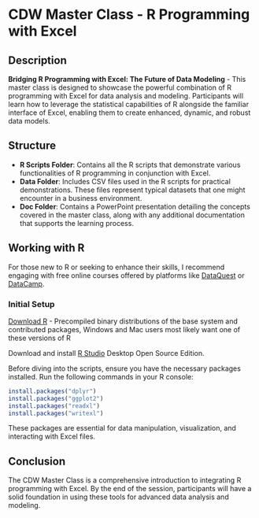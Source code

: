 # CDW Master Class - R Programming with Excel

## Description
**Bridging R Programming with Excel: The Future of Data Modeling** - This master class is designed to showcase the powerful combination of R programming with Excel for data analysis and modeling. Participants will learn how to leverage the statistical capabilities of R alongside the familiar interface of Excel, enabling them to create enhanced, dynamic, and robust data models.

## Structure
- **R Scripts Folder**: Contains all the R scripts that demonstrate various functionalities of R programming in conjunction with Excel.
- **Data Folder**: Includes CSV files used in the R scripts for practical demonstrations. These files represent typical datasets that one might encounter in a business environment.
- **Doc Folder**: Contains a PowerPoint presentation detailing the concepts covered in the master class, along with any additional documentation that supports the learning process.

## Working with R
For those new to R or seeking to enhance their skills, I recommend engaging with free online courses offered by platforms like [DataQuest](https://www.dataquest.io/) or [DataCamp](https://www.datacamp.com). 

### Initial Setup
[Download R](https://cran.r-project.org/) - Precompiled binary distributions of the base system and contributed packages, Windows and Mac users most likely want one of these versions of R

Download and install [R Studio](https://posit.co/downloads/) Desktop Open Source Edition.

Before diving into the scripts, ensure you have the necessary packages installed. Run the following commands in your R console:

```R
install.packages("dplyr")
install.packages("ggplot2")
install.packages("readxl")
install.packages("writexl")
```

These packages are essential for data manipulation, visualization, and interacting with Excel files.

## Conclusion
The CDW Master Class is a comprehensive introduction to integrating R programming with Excel. By the end of the session, participants will have a solid foundation in using these tools for advanced data analysis and modeling.
